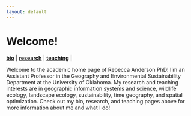 ```yaml
---
layout: default
---
```

# Welcome!

**[bio](./bio.md)** |
**[research](./research.md)** |
**[teaching](./teaching.md)** |

Welcome to the academic home page of Rebecca Anderson PhD! I’m an Assistant Professor in the Geography and Environmental Sustainability Department at the University of Oklahoma. My research and teaching interests are in geographic information systems and science, wildlife ecology, landscape ecology, sustainability, time geography, and spatial optimization. Check out my bio, research, and teaching pages above for more information about me and what I do!
